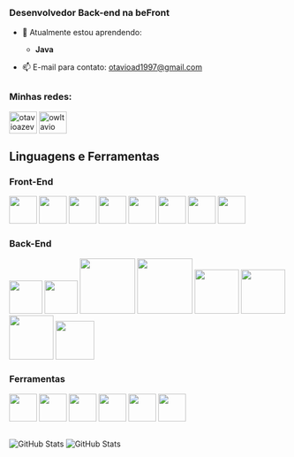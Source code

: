 <div>
<div align="left">
</div>

<div align="right">
</div>
</div>

<br/>

## 

##

<h3>Desenvolvedor Back-end na beFront</h3>

- 🌱 Atualmente estou aprendendo:
   - **Java**

- :mailbox: E-mail para contato: otavioad1997@gmail.com
##

<h3 align="left">Minhas redes:</h3>
<p align="left">
<a href="https://linkedin.com/in/otavioazevedo" target="blank"><img align="center" src="https://raw.githubusercontent.com/rahuldkjain/github-profile-readme-generator/master/src/images/icons/Social/linked-in-alt.svg" alt="otavioazevedo" height="40" width="50" /></a>
<a href="https://instagram.com/owltavio" target="blank"><img align="center" src="https://raw.githubusercontent.com/rahuldkjain/github-profile-readme-generator/master/src/images/icons/Social/instagram.svg" alt="owltavio" height="40" width="50" /></a>
</p>

<h2 align="left">Linguagens e Ferramentas</h2>
<p align="left">

<h3 align="left"> Front-End </h3>
<p align="left">
<img src="https://cdn.jsdelivr.net/gh/devicons/devicon/icons/javascript/javascript-original.svg" heigth="40" width="50" />
<img src="https://cdn.jsdelivr.net/gh/devicons/devicon/icons/typescript/typescript-plain.svg" heigth="40" width="50" />

<img src="https://cdn.jsdelivr.net/gh/devicons/devicon/icons/html5/html5-plain-wordmark.svg"  heigth="40" width="50" />
<img src="https://cdn.jsdelivr.net/gh/devicons/devicon/icons/css3/css3-plain-wordmark.svg"  heigth="40" width="50" />
<img src="https://cdn.jsdelivr.net/gh/devicons/devicon/icons/jest/jest-plain.svg"  heigth="40" width="50" />
<img src="https://cdn.jsdelivr.net/gh/devicons/devicon/icons/react/react-original-wordmark.svg"  heigth="40" width="50" />
<img src="https://cdn.jsdelivr.net/gh/devicons/devicon/icons/redux/redux-original.svg" heigth="40" width="50" />
<img src="https://cdn.jsdelivr.net/gh/devicons/devicon/icons/tailwindcss/tailwindcss-plain.svg" heigth="40" width="50" />

</p>

<h3 align="left"> Back-End </h3>
<p align="left">
<img src="https://cdn.jsdelivr.net/gh/devicons/devicon/icons/typescript/typescript-plain.svg" heigth="50" width="60" />
<img src="https://cdn.jsdelivr.net/gh/devicons/devicon/icons/python/python-original-wordmark.svg" heigth="50" width="60" />
<img src="https://cdn.jsdelivr.net/gh/devicons/devicon/icons/nodejs/nodejs-plain-wordmark.svg" heigth="90" width="100"/>
<img src="https://cdn.jsdelivr.net/gh/devicons/devicon/icons/sequelize/sequelize-plain-wordmark.svg" heigth="90" width="100" />
<img src="https://cdn.jsdelivr.net/gh/devicons/devicon/icons/mysql/mysql-plain-wordmark.svg" heigth="70" width="80" />
<img src="https://cdn.jsdelivr.net/gh/devicons/devicon/icons/postgresql/postgresql-plain-wordmark.svg" heigth="70" width="80" >
<img src="https://cdn.jsdelivr.net/gh/devicons/devicon/icons/mongodb/mongodb-plain-wordmark.svg" heigth="70" width="80" />
<img src="https://cdn.jsdelivr.net/gh/devicons/devicon/icons/docker/docker-plain-wordmark.svg" heigth="50" width="70"  />

</p>
   
<h3 align="left"> Ferramentas </h3>
<p align="left">
<img src="https://cdn.jsdelivr.net/gh/devicons/devicon/icons/vscode/vscode-original-wordmark.svg" heigth="40" width="50" />
<img src="https://cdn.jsdelivr.net/gh/devicons/devicon/icons/windows8/windows8-original.svg" heigth="40" width="50" />
<img src="https://cdn.jsdelivr.net/gh/devicons/devicon/icons/linux/linux-original.svg" heigth="40" width="50" />
<img src="https://cdn.jsdelivr.net/gh/devicons/devicon/icons/git/git-plain.svg"  heigth="40" width="50"/>
<img src="https://cdn.jsdelivr.net/gh/devicons/devicon/icons/github/github-original-wordmark.svg" heigth="40" width="50"/> 
<img src="https://cdn.jsdelivr.net/gh/devicons/devicon/icons/figma/figma-original.svg" heigth="40" width="50" />
</p>         
</p>

##

 ![GitHub Stats](https://github-readme-stats.vercel.app/api?username=otavioadias&radfasf&arasfda&theme=dracula)
 ![GitHub Stats](https://github-readme-stats.vercel.app/api/top-langs/?username=otavioadias&layout=compact&langs_count=7&theme=dracula)

